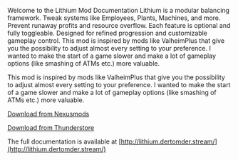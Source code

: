 Welcome to the Lithium Mod Documentation
Lithium is a modular balancing framework. Tweak systems like Employees, Plants, Machines, and more. Prevent runaway profits and resource overflow. Each feature is optional and fully toggleable. Designed for refined progression and customizable gameplay control. This mod is inspired by mods like ValheimPlus that give you the possibility to adjust almost every setting to your preference. I wanted to make the start of a game slower and make a lot of gameplay options (like smashing of ATMs etc.) more valuable.

This mod is inspired by mods like ValheimPlus that give you the possibility to adjust almost every setting to your preference. I wanted to make the start of a game slower and make a lot of gameplay options (like smashing of ATMs etc.) more valuable.

[Download from Nexusmods](https://www.nexusmods.com/schedule1/mods/1138)

[Download from Thunderstore](https://thunderstore.io/c/schedule-i/p/DerTomDer/Lithium/)

The full documentation is available at [http://lithium.dertomder.stream/](http://lithium.dertomder.stream/)
